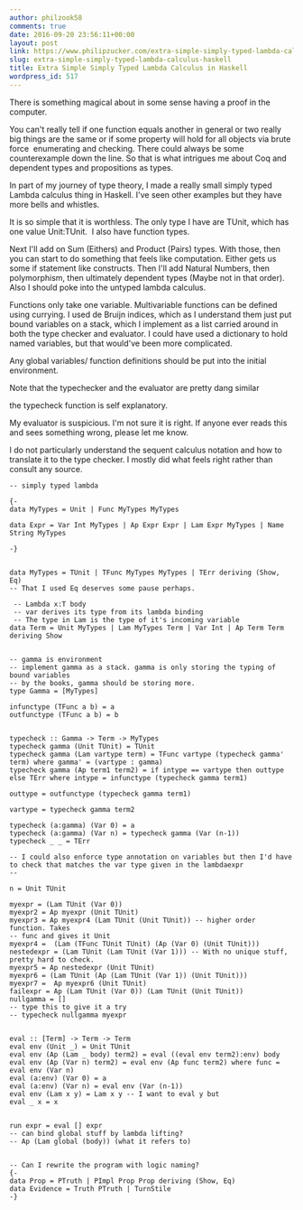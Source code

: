 ```yaml
---
author: philzook58
comments: true
date: 2016-09-20 23:56:11+00:00
layout: post
link: https://www.philipzucker.com/extra-simple-simply-typed-lambda-calculus-haskell/
slug: extra-simple-simply-typed-lambda-calculus-haskell
title: Extra Simple Simply Typed Lambda Calculus in Haskell
wordpress_id: 517
---
```


There is something magical about in some sense having a proof in the computer.

You can't really tell if one function equals another in general or two really big things are the same or if some property will hold for all objects via brute force  enumerating and checking. There could always be some counterexample down the line. So that is what intrigues me about Coq and dependent types and propositions as types.

In part of my journey of type theory, I made a really small simply typed Lambda calculus thing in Haskell. I've seen other examples but they have more bells and whistles.

It is so simple that it is worthless. The only type I have are TUnit, which has one value Unit:TUnit.  I also have function types.

Next I'll add on Sum (Eithers) and Product (Pairs) types. With those, then you can start to do something that feels like computation. Either gets us some if statement like constructs. Then I'll add Natural Numbers, then polymorphism, then ultimately dependent types (Maybe not in that order). Also I should poke into the untyped lambda calculus.

Functions only take one variable. Multivariable functions can be defined using currying. I used de Bruijn indices, which as I understand them just put bound variables on a stack, which I implement as a list carried around in both the type checker and evaluator. I could have used a dictionary to hold named variables, but that would've been more complicated.

Any global variables/ function definitions should be put into the initial environment.

Note that the typechecker and the evaluator are pretty dang similar

the typecheck function is self explanatory.

My evaluator is suspicious. I'm not sure it is right. If anyone ever reads this and sees something wrong, please let me know.

I do not particularly understand the sequent calculus notation and how to translate it to the type checker. I mostly did what feels right rather than consult any source.

    
    
    -- simply typed lambda
    
    {-
    data MyTypes = Unit | Func MyTypes MyTypes
    
    data Expr = Var Int MyTypes | Ap Expr Expr | Lam Expr MyTypes | Name String MyTypes
    
    -}
    
    
    data MyTypes = TUnit | TFunc MyTypes MyTypes | TErr deriving (Show, Eq)
    -- That I used Eq deserves some pause perhaps.
    
     -- Lambda x:T body
     -- var derives its type from its lambda binding
     -- The type in Lam is the type of it's incoming variable
    data Term = Unit MyTypes | Lam MyTypes Term | Var Int | Ap Term Term deriving Show
    
     
    -- gamma is environment
    -- implement gamma as a stack. gamma is only storing the typing of bound variables
    -- by the books, gamma should be storing more.
    type Gamma = [MyTypes]
    
    infunctype (TFunc a b) = a
    outfunctype (TFunc a b) = b
    
    
    typecheck :: Gamma -> Term -> MyTypes
    typecheck gamma (Unit TUnit) = TUnit
    typecheck gamma (Lam vartype term) = TFunc vartype (typecheck gamma' term) where gamma' = (vartype : gamma)
    typecheck gamma (Ap term1 term2) = if intype == vartype then outtype else TErr where intype = infunctype (typecheck gamma term1)
                                                                                         outtype = outfunctype (typecheck gamma term1)
                                                                                         vartype = typecheck gamma term2 
    
    typecheck (a:gamma) (Var 0) = a
    typecheck (a:gamma) (Var n) = typecheck gamma (Var (n-1)) 
    typecheck _ _ = TErr
     
    -- I could also enforce type annotation on variables but then I'd have to check that matches the var type given in the lambdaexpr
    --
    
    n = Unit TUnit
    
    myexpr = (Lam TUnit (Var 0))
    myexpr2 = Ap myexpr (Unit TUnit)
    myexpr3 = Ap myexpr4 (Lam TUnit (Unit TUnit)) -- higher order function. Takes
    -- func and gives it Unit
    myexpr4 =  (Lam (TFunc TUnit TUnit) (Ap (Var 0) (Unit TUnit)))
    nestedexpr = (Lam TUnit (Lam TUnit (Var 1))) -- With no unique stuff, pretty hard to check.
    myexpr5 = Ap nestedexpr (Unit TUnit)
    myexpr6 = (Lam TUnit (Ap (Lam TUnit (Var 1)) (Unit TUnit)))
    myexpr7 =  Ap myexpr6 (Unit TUnit)
    failexpr = Ap (Lam TUnit (Var 0)) (Lam TUnit (Unit TUnit))
    nullgamma = []
    -- type this to give it a try
    -- typecheck nullgamma myexpr
    
    
    eval :: [Term] -> Term -> Term
    eval env (Unit _) = Unit TUnit
    eval env (Ap (Lam _ body) term2) = eval ((eval env term2):env) body
    eval env (Ap (Var n) term2) = eval env (Ap func term2) where func = eval env (Var n) 
    eval (a:env) (Var 0) = a
    eval (a:env) (Var n) = eval env (Var (n-1))
    eval env (Lam x y) = Lam x y -- I want to eval y but 
    eval _ x = x
    
    
    run expr = eval [] expr
    -- can bind global stuff by lambda lifting? 
    -- Ap (Lam global (body)) (what it refers to)
    
    
    -- Can I rewrite the program with logic naming?
    {-
    data Prop = PTruth | PImpl Prop Prop deriving (Show, Eq)
    data Evidence = Truth PTruth | TurnStile 
    -}
    
    
    
    
    



